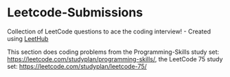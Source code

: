# Leetcode-Submissions
Collection of LeetCode questions to ace the coding interview! - Created using [LeetHub](https://github.com/QasimWani/LeetHub)

This section does coding problems from the Programming-Skills study set: https://leetcode.com/studyplan/programming-skills/, the LeetCode 75 study set: https://leetcode.com/studyplan/leetcode-75/
